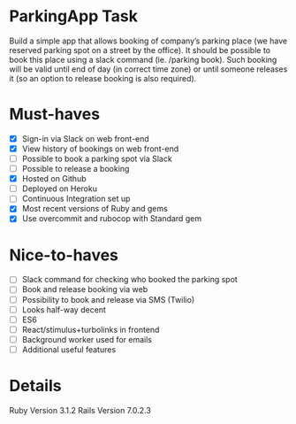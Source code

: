 # ParkingApp Task

Build a simple app that allows booking of company’s parking place (we have reserved
parking spot on a street by the office). It should be possible to book this place using a slack
command (ie. /parking book). Such booking will be valid until end of day (in correct time
zone) or until someone releases it (so an option to release booking is also required). 

# Must-haves
- [X] Sign-in via Slack on web front-end
- [X] View history of bookings on web front-end
- [ ] Possible to book a parking spot via Slack
- [ ] Possible to release a booking
- [X] Hosted on Github
- [ ] Deployed on Heroku
- [ ] Continuous Integration set up
- [X] Most recent versions of Ruby and gems
- [X] Use overcommit and rubocop with Standard gem

# Nice-to-haves
- [ ] Slack command for checking who booked the parking spot
- [ ] Book and release booking via web
- [ ] Possibility to book and release via SMS (Twilio)
- [ ] Looks half-way decent
- [ ] ES6
- [ ] React/stimulus+turbolinks in frontend
- [ ] Background worker used for emails
- [ ] Additional useful features

# Details
Ruby Version 3.1.2
Rails Version 7.0.2.3
